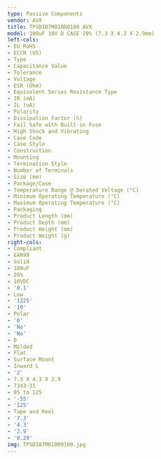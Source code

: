 ```yaml
---
type: Passive Components
vendor: AVX
title: TPSD107M010R0100 AVX
model: 100uF 10V D CASE 20% (7.3 X 4.3 X 2.9mm)
left-cols:
- EU RoHS
- ECCN (US)
- Type
- Capacitance Value
- Tolerance
- Voltage
- ESR (Ohm)
- Equivalent Series Resistance Type
- IR (mA)
- IL (uA)
- Polarity
- Dissipation Factor (%)
- Fail Safe with Built-in Fuse
- High Shock and Vibrating
- Case Code
- Case Style
- Construction
- Mounting
- Termination Style
- Number of Terminals
- Size (mm)
- Package/Case
- Temperature Range @ Derated Voltage (°C)
- Minimum Operating Temperature (°C)
- Maximum Operating Temperature (°C)
- Packaging
- Product Length (mm)
- Product Depth (mm)
- Product Height (mm)
- Product Weight (g)
right-cols:
- Compliant
- EAR99
- Solid
- 100uF
- 20%
- 10VDC
- '0.1'
- Low
- '1225'
- '10'
- Polar
- '6'
- 'No'
- 'No'
- D
- Molded
- Flat
- Surface Mount
- Inward L
- '2'
- 7.3 X 4.3 X 2.9
- 7343-31
- 85 to 125
- '-55'
- '125'
- Tape and Reel
- '7.3'
- '4.3'
- '2.9'
- '0.29'
img: TPSD107M010R0100.jpg
---
```

